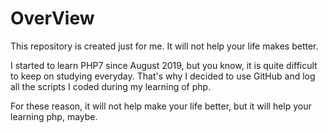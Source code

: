 # OverView

This repository is created just for me. It will not help your life makes better.

I started to learn PHP7 since August 2019, but you know, it is quite difficult to keep on studying everyday. That's why I decided to use GitHub and log all the scripts I coded during my learning of php.

For these reason, it will not help make your life better, but it will help your learning php, maybe.
